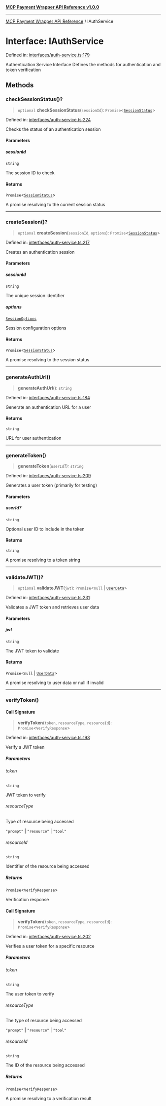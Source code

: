 [**MCP Payment Wrapper API Reference v1.0.0**](../README.md)

***

[MCP Payment Wrapper API Reference](../globals.md) / IAuthService

# Interface: IAuthService

Defined in: [interfaces/auth-service.ts:179](https://github.com/crazyrabbitLTC/mcp-payment-wrapper/blob/1c90d0aade04e0c43ffa95bb3aed4728648d58d2/src/interfaces/auth-service.ts#L179)

Authentication Service Interface
Defines the methods for authentication and token verification

## Methods

### checkSessionStatus()?

> `optional` **checkSessionStatus**(`sessionId`): `Promise`\<[`SessionStatus`](SessionStatus.md)\>

Defined in: [interfaces/auth-service.ts:224](https://github.com/crazyrabbitLTC/mcp-payment-wrapper/blob/1c90d0aade04e0c43ffa95bb3aed4728648d58d2/src/interfaces/auth-service.ts#L224)

Checks the status of an authentication session

#### Parameters

##### sessionId

`string`

The session ID to check

#### Returns

`Promise`\<[`SessionStatus`](SessionStatus.md)\>

A promise resolving to the current session status

***

### createSession()?

> `optional` **createSession**(`sessionId`, `options`): `Promise`\<[`SessionStatus`](SessionStatus.md)\>

Defined in: [interfaces/auth-service.ts:217](https://github.com/crazyrabbitLTC/mcp-payment-wrapper/blob/1c90d0aade04e0c43ffa95bb3aed4728648d58d2/src/interfaces/auth-service.ts#L217)

Creates an authentication session

#### Parameters

##### sessionId

`string`

The unique session identifier

##### options

[`SessionOptions`](SessionOptions.md)

Session configuration options

#### Returns

`Promise`\<[`SessionStatus`](SessionStatus.md)\>

A promise resolving to the session status

***

### generateAuthUrl()

> **generateAuthUrl**(): `string`

Defined in: [interfaces/auth-service.ts:184](https://github.com/crazyrabbitLTC/mcp-payment-wrapper/blob/1c90d0aade04e0c43ffa95bb3aed4728648d58d2/src/interfaces/auth-service.ts#L184)

Generate an authentication URL for a user

#### Returns

`string`

URL for user authentication

***

### generateToken()

> **generateToken**(`userId`?): `string`

Defined in: [interfaces/auth-service.ts:209](https://github.com/crazyrabbitLTC/mcp-payment-wrapper/blob/1c90d0aade04e0c43ffa95bb3aed4728648d58d2/src/interfaces/auth-service.ts#L209)

Generates a user token (primarily for testing)

#### Parameters

##### userId?

`string`

Optional user ID to include in the token

#### Returns

`string`

A promise resolving to a token string

***

### validateJWT()?

> `optional` **validateJWT**(`jwt`): `Promise`\<`null` \| [`UserData`](UserData.md)\>

Defined in: [interfaces/auth-service.ts:231](https://github.com/crazyrabbitLTC/mcp-payment-wrapper/blob/1c90d0aade04e0c43ffa95bb3aed4728648d58d2/src/interfaces/auth-service.ts#L231)

Validates a JWT token and retrieves user data

#### Parameters

##### jwt

`string`

The JWT token to validate

#### Returns

`Promise`\<`null` \| [`UserData`](UserData.md)\>

A promise resolving to user data or null if invalid

***

### verifyToken()

#### Call Signature

> **verifyToken**(`token`, `resourceType`, `resourceId`): `Promise`\<`VerifyResponse`\>

Defined in: [interfaces/auth-service.ts:193](https://github.com/crazyrabbitLTC/mcp-payment-wrapper/blob/1c90d0aade04e0c43ffa95bb3aed4728648d58d2/src/interfaces/auth-service.ts#L193)

Verify a JWT token

##### Parameters

###### token

`string`

JWT token to verify

###### resourceType

Type of resource being accessed

`"prompt"` | `"resource"` | `"tool"`

###### resourceId

`string`

Identifier of the resource being accessed

##### Returns

`Promise`\<`VerifyResponse`\>

Verification response

#### Call Signature

> **verifyToken**(`token`, `resourceType`, `resourceId`): `Promise`\<`VerifyResponse`\>

Defined in: [interfaces/auth-service.ts:202](https://github.com/crazyrabbitLTC/mcp-payment-wrapper/blob/1c90d0aade04e0c43ffa95bb3aed4728648d58d2/src/interfaces/auth-service.ts#L202)

Verifies a user token for a specific resource

##### Parameters

###### token

`string`

The user token to verify

###### resourceType

The type of resource being accessed

`"prompt"` | `"resource"` | `"tool"`

###### resourceId

`string`

The ID of the resource being accessed

##### Returns

`Promise`\<`VerifyResponse`\>

A promise resolving to a verification result
